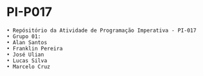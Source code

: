 # PI-P017
    • Repósitório da Atividade de Programação Imperativa - PI-017
    • Grupo 01:
    • Alan Santos
    • Franklin Pereira
    • José Ulian
    • Lucas Silva
    • Marcelo Cruz

